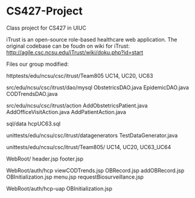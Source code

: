 # CS427-Project
Class project for CS427 in UIUC

iTrust is an open-source role-based healthcare web application.
The original codebase can be foudn on wiki for iTrust: http://agile.csc.ncsu.edu/iTrust/wiki/doku.php?id=start

Files our group modified:

httptests/edu/ncsu/csc/itrust/Team805
	UC14, UC20, UC63

src/edu/ncsu/csc/itrust/dao/mysql
	ObstetricsDAO.java
	EpidemicDAO.java
	CODTrendsDAO.java

src/edu/ncsu/csc/itrust/action
	AddObstetricsPatient.java
	AddOfficeVisitAction.java
	AddPatientAction.java

sql/data
	hcpUC63.sql

unittests/edu/ncsu/csc/itrust/datagenerators
	TestDataGenerator.java

unittests/edu/ncsu/csc/itrust/Team805/
	UC14, UC20, UC63_UC64

WebRoot/
	header.jsp
	footer.jsp

WebRoot/auth/hcp
	viewCODTrends.jsp
	OBRecord.jsp
	addOBRecord.jsp
	OBInitialization.jsp
	menu.jsp
	requestBiosurveillance.jsp

WebRoot/auth/hcp-uap
	OBInitialization.jsp
